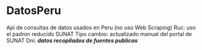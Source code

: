# DatosPeru
Api de consultas de datos usados en Peru (no uso Web Scraping)
Ruc: uso el padron reducido SUNAT
Tipo cambio: actualizado manual del portal de SUNAT
Dni: ***datos recopilados de fuentes publicas***
